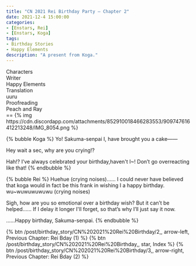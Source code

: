 ```yaml
---
title: "CN 2021 Rei Birthday Party – Chapter 2"
date: 2021-12-4 15:00:00
categories:
- [Enstars, Rei]
- [Enstars, Koga]
tags:
- Birthday Stories
- Happy Elements
description: "A present from Koga."
---
```


<div class="three-wrapper" style="--storyColor:#965e7d;--storyColor-rgb:150,94,125;--storyColor-h:326.8;--storyColor-s: 23%;--storyColor-l:47.8%;">
    <div class="info-area">
        <div class="info">
            <div class="info-item characters">
                <div class="label">
                    Characters
                </div>
                <div class="value">
								<a href="/categories/Enstars/Rei" character="Rei"></a>
                <a href="/categories/Enstars/Koga" character="Koga"></a>
                </div>
            </div>
            <div class="info-item one">
                <div class="label">
                    Writer
                </div>
                <div class="value">
                    Happy Elements
                </div>
            </div>
            <div class="info-item two">
                <div class="label">
                    Translation
                </div>
                <div class="value">
                    uuru
                </div>
            </div>
            <div class="info-item three">
                <div class="label">
                   Proofreading
                </div>
                <div class="value">
                    Peach and Ray
                </div>
            </div>
        </div>
    </div>
</div>

<!-- more -->
<link rel="stylesheet" href="">
==
{% img https://cdn.discordapp.com/attachments/852910018466283553/909747616412213248/IMG_8054.png %}

{% bubble Koga %}
Yo! Sakuma-senpai I, have brought you a cake——

Hey wait a sec, why are you crying!?

Hah!? I’ve always celebrated your birthday,haven't I~! Don’t go overreacting like that!
{% endbubble %}

{% bubble Rei %}
Huehue (crying noises)…… I could never have believed that koga would in fact be this frank in wishing I a happy birthday. wu~wuwuwuwuwu (crying noises)

Sigh, how are you so emotional over a birthday wish? But it can’t be helped…… If I delay it longer I'll forget, so that’s why I’ll just say it now.

……Happy birthday, Sakuma-senpai.
{% endbubble %}

<div toc>
  {% btn /post/birthday_story/CN%202021%20Rei%20Birthday/2,, arrow-left, Previous Chapter: Rei Bday (1) %}
  {% btn /post/birthday_story/CN%202021%20Rei%20Birthday,, star, Index %}
  {% btn /post/birthday_story/CN%202021%20Rei%20Birthday/3,, arrow-right, Previous Chapter: Rei Bday (2) %}
</div>
